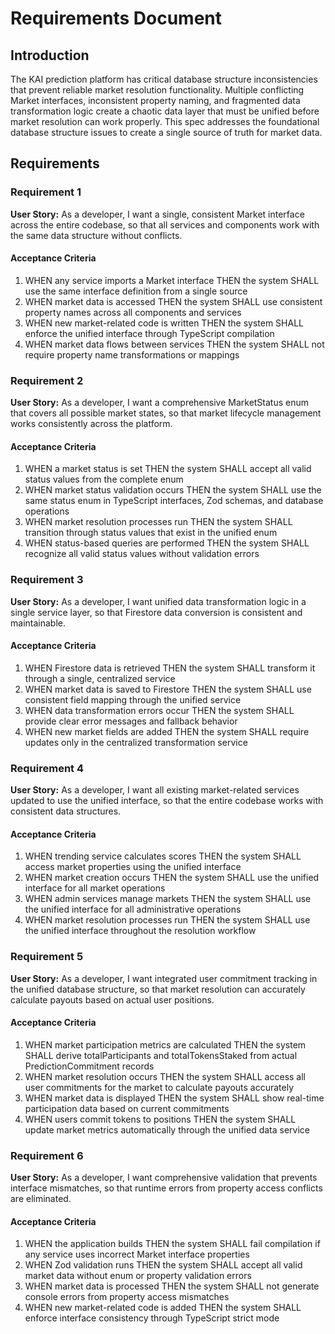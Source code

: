 # Requirements Document

## Introduction

The KAI prediction platform has critical database structure inconsistencies that prevent reliable market resolution functionality. Multiple conflicting Market interfaces, inconsistent property naming, and fragmented data transformation logic create a chaotic data layer that must be unified before market resolution can work properly. This spec addresses the foundational database structure issues to create a single source of truth for market data.

## Requirements

### Requirement 1

**User Story:** As a developer, I want a single, consistent Market interface across the entire codebase, so that all services and components work with the same data structure without conflicts.

#### Acceptance Criteria

1. WHEN any service imports a Market interface THEN the system SHALL use the same interface definition from a single source
2. WHEN market data is accessed THEN the system SHALL use consistent property names across all components and services
3. WHEN new market-related code is written THEN the system SHALL enforce the unified interface through TypeScript compilation
4. WHEN market data flows between services THEN the system SHALL not require property name transformations or mappings

### Requirement 2

**User Story:** As a developer, I want a comprehensive MarketStatus enum that covers all possible market states, so that market lifecycle management works consistently across the platform.

#### Acceptance Criteria

1. WHEN a market status is set THEN the system SHALL accept all valid status values from the complete enum
2. WHEN market status validation occurs THEN the system SHALL use the same status enum in TypeScript interfaces, Zod schemas, and database operations
3. WHEN market resolution processes run THEN the system SHALL transition through status values that exist in the unified enum
4. WHEN status-based queries are performed THEN the system SHALL recognize all valid status values without validation errors

### Requirement 3

**User Story:** As a developer, I want unified data transformation logic in a single service layer, so that Firestore data conversion is consistent and maintainable.

#### Acceptance Criteria

1. WHEN Firestore data is retrieved THEN the system SHALL transform it through a single, centralized service
2. WHEN market data is saved to Firestore THEN the system SHALL use consistent field mapping through the unified service
3. WHEN data transformation errors occur THEN the system SHALL provide clear error messages and fallback behavior
4. WHEN new market fields are added THEN the system SHALL require updates only in the centralized transformation service

### Requirement 4

**User Story:** As a developer, I want all existing market-related services updated to use the unified interface, so that the entire codebase works with consistent data structures.

#### Acceptance Criteria

1. WHEN trending service calculates scores THEN the system SHALL access market properties using the unified interface
2. WHEN market creation occurs THEN the system SHALL use the unified interface for all market operations
3. WHEN admin services manage markets THEN the system SHALL use the unified interface for all administrative operations
4. WHEN market resolution processes run THEN the system SHALL use the unified interface throughout the resolution workflow

### Requirement 5

**User Story:** As a developer, I want integrated user commitment tracking in the unified database structure, so that market resolution can accurately calculate payouts based on actual user positions.

#### Acceptance Criteria

1. WHEN market participation metrics are calculated THEN the system SHALL derive totalParticipants and totalTokensStaked from actual PredictionCommitment records
2. WHEN market resolution occurs THEN the system SHALL access all user commitments for the market to calculate payouts accurately
3. WHEN market data is displayed THEN the system SHALL show real-time participation data based on current commitments
4. WHEN users commit tokens to positions THEN the system SHALL update market metrics automatically through the unified data service

### Requirement 6

**User Story:** As a developer, I want comprehensive validation that prevents interface mismatches, so that runtime errors from property access conflicts are eliminated.

#### Acceptance Criteria

1. WHEN the application builds THEN the system SHALL fail compilation if any service uses incorrect Market interface properties
2. WHEN Zod validation runs THEN the system SHALL accept all valid market data without enum or property validation errors
3. WHEN market data is processed THEN the system SHALL not generate console errors from property access mismatches
4. WHEN new market-related code is added THEN the system SHALL enforce interface consistency through TypeScript strict mode